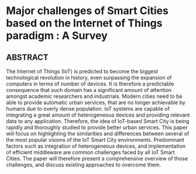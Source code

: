 # Major challenges of Smart Cities based on the Internet of Things paradigm : A Survey

## ABSTRACT
The Internet of Things (IoT) is predicted to become the biggest technological revolution in history, even surpassing the expansion of computers in terms of number of devices. It is therefore a predictable consequence that such domain has a significant amount of attention amongst academic researchers and industrials. Modern cities need to be able to provide automatic urban services, that are no longer achievable by humans due to overly dense population. IoT systems are capable of integrating a great amount of heterogeneous devices and providing relevant data to any application. Therefore, the idea of IoT-based Smart City is being rapidly and thoroughly studied to provide better urban services. This paper will focus on highlighting the similarities and differences between several of the most popular visions of the IoT Smart City environments. Predominant factors such as integration of heterogeneous devices, and implementation of efficient middleware are common challenges faced by all IoT Smart Cities. The paper will therefore present a comprehensive overview of those challenges, and discuss existing approaches to overcome them.
